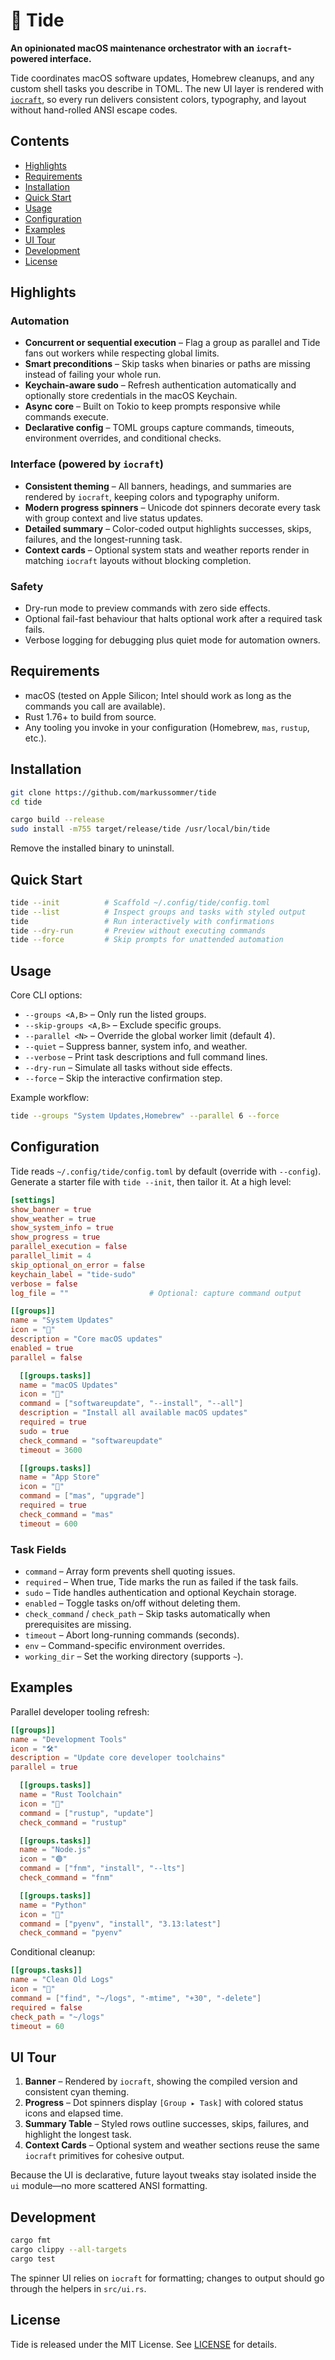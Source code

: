 # 🌊 Tide

**An opinionated macOS maintenance orchestrator with an `iocraft`-powered interface.**

Tide coordinates macOS software updates, Homebrew cleanups, and any custom shell tasks you describe in TOML. The new UI layer is rendered with [`iocraft`](https://crates.io/crates/iocraft), so every run delivers consistent colors, typography, and layout without hand-rolled ANSI escape codes.

## Contents

- [Highlights](#highlights)
- [Requirements](#requirements)
- [Installation](#installation)
- [Quick Start](#quick-start)
- [Usage](#usage)
- [Configuration](#configuration)
- [Examples](#examples)
- [UI Tour](#ui-tour)
- [Development](#development)
- [License](#license)

## Highlights

### Automation

- **Concurrent or sequential execution** – Flag a group as parallel and Tide fans out workers while respecting global limits.
- **Smart preconditions** – Skip tasks when binaries or paths are missing instead of failing your whole run.
- **Keychain-aware sudo** – Refresh authentication automatically and optionally store credentials in the macOS Keychain.
- **Async core** – Built on Tokio to keep prompts responsive while commands execute.
- **Declarative config** – TOML groups capture commands, timeouts, environment overrides, and conditional checks.

### Interface (powered by `iocraft`)

- **Consistent theming** – All banners, headings, and summaries are rendered by `iocraft`, keeping colors and typography uniform.
- **Modern progress spinners** – Unicode dot spinners decorate every task with group context and live status updates.
- **Detailed summary** – Color-coded output highlights successes, skips, failures, and the longest-running task.
- **Context cards** – Optional system stats and weather reports render in matching `iocraft` layouts without blocking completion.

### Safety

- Dry-run mode to preview commands with zero side effects.
- Optional fail-fast behaviour that halts optional work after a required task fails.
- Verbose logging for debugging plus quiet mode for automation owners.

## Requirements

- macOS (tested on Apple Silicon; Intel should work as long as the commands you call are available).
- Rust 1.76+ to build from source.
- Any tooling you invoke in your configuration (Homebrew, `mas`, `rustup`, etc.).

## Installation

```bash
git clone https://github.com/markussommer/tide
cd tide

cargo build --release
sudo install -m755 target/release/tide /usr/local/bin/tide
```

Remove the installed binary to uninstall.

## Quick Start

```bash
tide --init          # Scaffold ~/.config/tide/config.toml
tide --list          # Inspect groups and tasks with styled output
tide                 # Run interactively with confirmations
tide --dry-run       # Preview without executing commands
tide --force         # Skip prompts for unattended automation
```

## Usage

Core CLI options:

- `--groups <A,B>` – Only run the listed groups.
- `--skip-groups <A,B>` – Exclude specific groups.
- `--parallel <N>` – Override the global worker limit (default 4).
- `--quiet` – Suppress banner, system info, and weather.
- `--verbose` – Print task descriptions and full command lines.
- `--dry-run` – Simulate all tasks without side effects.
- `--force` – Skip the interactive confirmation step.

Example workflow:

```bash
tide --groups "System Updates,Homebrew" --parallel 6 --force
```

## Configuration

Tide reads `~/.config/tide/config.toml` by default (override with `--config`). Generate a starter file with `tide --init`, then tailor it. At a high level:

```toml
[settings]
show_banner = true
show_weather = true
show_system_info = true
show_progress = true
parallel_execution = false
parallel_limit = 4
skip_optional_on_error = false
keychain_label = "tide-sudo"
verbose = false
log_file = ""                  # Optional: capture command output

[[groups]]
name = "System Updates"
icon = "🍎"
description = "Core macOS updates"
enabled = true
parallel = false

  [[groups.tasks]]
  name = "macOS Updates"
  icon = "🍎"
  command = ["softwareupdate", "--install", "--all"]
  description = "Install all available macOS updates"
  required = true
  sudo = true
  check_command = "softwareupdate"
  timeout = 3600

  [[groups.tasks]]
  name = "App Store"
  icon = "🏬"
  command = ["mas", "upgrade"]
  required = true
  check_command = "mas"
  timeout = 600
```

### Task Fields

- `command` – Array form prevents shell quoting issues.
- `required` – When true, Tide marks the run as failed if the task fails.
- `sudo` – Tide handles authentication and optional Keychain storage.
- `enabled` – Toggle tasks on/off without deleting them.
- `check_command` / `check_path` – Skip tasks automatically when prerequisites are missing.
- `timeout` – Abort long-running commands (seconds).
- `env` – Command-specific environment overrides.
- `working_dir` – Set the working directory (supports `~`).

## Examples

Parallel developer tooling refresh:

```toml
[[groups]]
name = "Development Tools"
icon = "🛠️"
description = "Update core developer toolchains"
parallel = true

  [[groups.tasks]]
  name = "Rust Toolchain"
  icon = "🦀"
  command = ["rustup", "update"]
  check_command = "rustup"

  [[groups.tasks]]
  name = "Node.js"
  icon = "🟢"
  command = ["fnm", "install", "--lts"]
  check_command = "fnm"

  [[groups.tasks]]
  name = "Python"
  icon = "🐍"
  command = ["pyenv", "install", "3.13:latest"]
  check_command = "pyenv"
```

Conditional cleanup:

```toml
[[groups.tasks]]
name = "Clean Old Logs"
icon = "🧹"
command = ["find", "~/logs", "-mtime", "+30", "-delete"]
required = false
check_path = "~/logs"
timeout = 60
```

## UI Tour

1. **Banner** – Rendered by `iocraft`, showing the compiled version and consistent cyan theming.
2. **Progress** – Dot spinners display `[Group ▸ Task]` with colored status icons and elapsed time.
3. **Summary Table** – Styled rows outline successes, skips, failures, and highlight the longest task.
4. **Context Cards** – Optional system and weather sections reuse the same `iocraft` primitives for cohesive output.

Because the UI is declarative, future layout tweaks stay isolated inside the `ui` module—no more scattered ANSI formatting.

## Development

```bash
cargo fmt
cargo clippy --all-targets
cargo test
```

The spinner UI relies on `iocraft` for formatting; changes to output should go through the helpers in `src/ui.rs`.

## License

Tide is released under the MIT License. See [LICENSE](LICENSE) for details.
